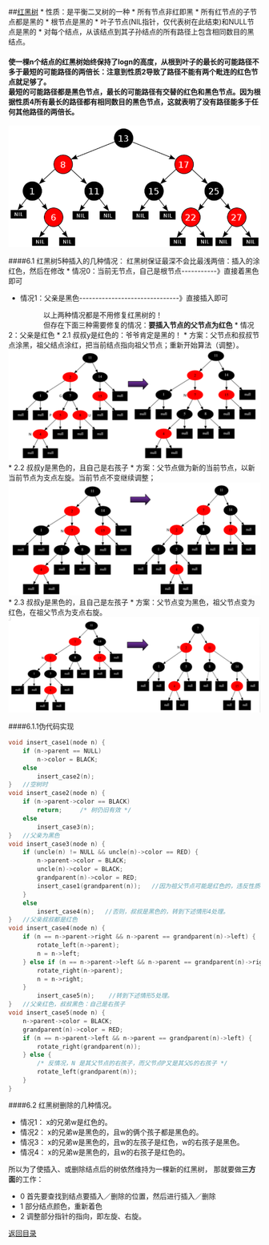 ##[红黑树](http://blog.csdn.net/chenhuajie123/article/details/11951777)
* 
性质：是平衡二叉树的一种
    * 
所有节点非红即黑
    * 
所有红节点的子节点都是黑的
    * 
根节点是黑的
    * 
叶子节点(NIL指针，仅代表树在此结束)和NULL节点是黑的
    * 
对每个结点，从该结点到其子孙结点的所有路径上包含相同数目的黑结点。
#### 使一棵n个结点的红黑树始终保持了logn的高度，从根到叶子的最长的可能路径不多于最短的可能路径的两倍长：注意到性质2导致了路径不能有两个毗连的红色节点就足够了。<br>最短的可能路径都是黑色节点，最长的可能路径有交替的红色和黑色节点。因为根据性质4所有最长的路径都有相同数目的黑色节点，这就表明了没有路径能多于任何其他路径的两倍长。

![](1355319681_6107.png)

####6.1 红黑树5种插入的几种情况：
红黑树保证最深不会比最浅两倍：插入的涂红色，然后在修改
* 
情况0：当前无节点，自己是根节点-----------》直接着黑色即可
* 情况1：父亲是黑色-------------------------------》直接插入即可

　　　　　以上两种情况都是不用修复红黑树的！<br>
　　　　　但存在下面三种需要修复的情况：**要插入节点的父节点为红色**
* 
情况2：父亲是红色
    * 2.1
叔叔y是红色的：爷爷肯定是黑的！
        * 
方案：父节点和叔叔节点涂黑，祖父结点涂红，把当前结点指向祖父节点；重新开始算法（调整）。
![](1111111.png)
    * 2.2
叔叔y是黑色的，且自己是右孩子
        * 
方案：父节点做为新的当前节点，以新当前节点为支点左旋。当前节点不变继续调整；
![](2222222.png)
    * 2.3
叔叔y是黑色的，且自己是左孩子
        * 
方案：父节点变为黑色，祖父节点变为红色，在祖父节点为支点右旋。
![](3333.png)

####6.1.1伪代码实现
```C
void insert_case1(node n) {
    if (n->parent == NULL)
        n->color = BLACK;
    else
        insert_case2(n);
}   //空树时
void insert_case2(node n) {
    if (n->parent->color == BLACK)
        return;     /* 树仍旧有效 */
    else
        insert_case3(n);
}   //父亲为黑色
void insert_case3(node n) {
    if (uncle(n) != NULL && uncle(n)->color == RED) {
        n->parent->color = BLACK;
        uncle(n)->color = BLACK;
        grandparent(n)->color = RED;
        insert_case1(grandparent(n));   //因为祖父节点可能是红色的，违反性质4，递归情形1.
    }
    else
        insert_case4(n);   //否则，叔叔是黑色的，转到下述情形4处理。
}   //父亲叔叔都是红色
void insert_case4(node n) {
    if (n == n->parent->right && n->parent == grandparent(n)->left) {
        rotate_left(n->parent);
        n = n->left;
    } else if (n == n->parent->left && n->parent == grandparent(n)->right) {
        rotate_right(n->parent);
        n = n->right;
    }
        insert_case5(n);    //转到下述情形5处理。
}   //父亲红色，叔叔黑色：自己是右孩子
void insert_case5(node n) {
    n->parent->color = BLACK;
    grandparent(n)->color = RED;
    if (n == n->parent->left && n->parent == grandparent(n)->left) {
        rotate_right(grandparent(n));
    } else {
        /* 反情况，N 是其父节点的右孩子，而父节点P又是其父G的右孩子 */
        rotate_left(grandparent(n));
    }
}
```

####6.2 红黑树删除的几种情况。
* 情况1：
x的兄弟w是红色的。
* 情况2：
x的兄弟w是黑色的，且w的俩个孩子都是黑色的。
* 情况3：
x的兄弟w是黑色的，且w的左孩子是红色，w的右孩子是黑色。
* 情况4：
x的兄弟w是黑色的，且w的右孩子是红色的。

所以为了使插入、或删除结点后的树依然维持为一棵新的红黑树，
那就要做**三方面**的工作：
* 0
首先要查找到结点要插入／删除的位置，然后进行插入／删除
* 1
部分结点颜色，重新着色
* 2
调整部分指针的指向，即左旋、右旋。

[返回目录](README.md)